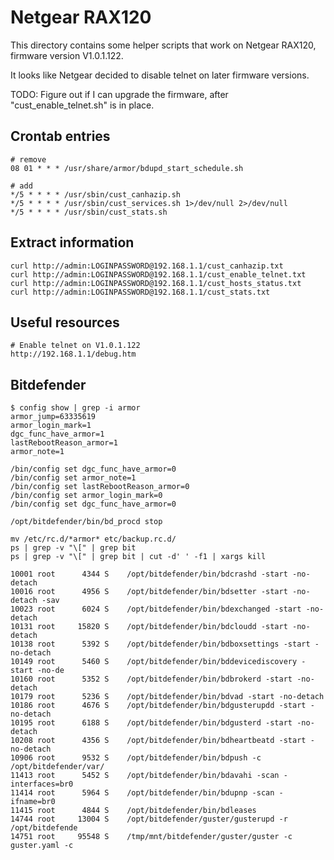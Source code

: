 # Netgear RAX120

This directory contains some helper scripts that work on Netgear RAX120,
firmware version V1.0.1.122.

It looks like Netgear decided to disable telnet on later firmware versions.

TODO: Figure out if I can upgrade the firmware, after "cust_enable_telnet.sh"
is in place.

## Crontab entries

    # remove
    08 01 * * * /usr/share/armor/bdupd_start_schedule.sh

    # add
    */5 * * * * /usr/sbin/cust_canhazip.sh
    */5 * * * * /usr/sbin/cust_services.sh 1>/dev/null 2>/dev/null
    */5 * * * * /usr/sbin/cust_stats.sh

## Extract information

    curl http://admin:LOGINPASSWORD@192.168.1.1/cust_canhazip.txt
    curl http://admin:LOGINPASSWORD@192.168.1.1/cust_enable_telnet.txt
    curl http://admin:LOGINPASSWORD@192.168.1.1/cust_hosts_status.txt
    curl http://admin:LOGINPASSWORD@192.168.1.1/cust_stats.txt

## Useful resources

    # Enable telnet on V1.0.1.122
    http://192.168.1.1/debug.htm

## Bitdefender

    $ config show | grep -i armor
    armor_jump=63335619
    armor_login_mark=1
    dgc_func_have_armor=1
    lastRebootReason_armor=1
    armor_note=1

    /bin/config set dgc_func_have_armor=0
    /bin/config set armor_note=1
    /bin/config set lastRebootReason_armor=0
    /bin/config set armor_login_mark=0
    /bin/config set dgc_func_have_armor=0

    /opt/bitdefender/bin/bd_procd stop

    mv /etc/rc.d/*armor* etc/backup.rc.d/
    ps | grep -v "\[" | grep bit
    ps | grep -v "\[" | grep bit | cut -d' ' -f1 | xargs kill

    10001 root      4344 S    /opt/bitdefender/bin/bdcrashd -start -no-detach
    10016 root      4956 S    /opt/bitdefender/bin/bdsetter -start -no-detach -sav
    10023 root      6024 S    /opt/bitdefender/bin/bdexchanged -start -no-detach
    10131 root     15820 S    /opt/bitdefender/bin/bdcloudd -start -no-detach
    10138 root      5392 S    /opt/bitdefender/bin/bdboxsettings -start -no-detach
    10149 root      5460 S    /opt/bitdefender/bin/bddevicediscovery -start -no-de
    10160 root      5352 S    /opt/bitdefender/bin/bdbrokerd -start -no-detach
    10179 root      5236 S    /opt/bitdefender/bin/bdvad -start -no-detach
    10186 root      4676 S    /opt/bitdefender/bin/bdgusterupdd -start -no-detach
    10195 root      6188 S    /opt/bitdefender/bin/bdgusterd -start -no-detach
    10208 root      4356 S    /opt/bitdefender/bin/bdheartbeatd -start -no-detach
    10906 root      9532 S    /opt/bitdefender/bin/bdpush -c /opt/bitdefender/var/
    11413 root      5452 S    /opt/bitdefender/bin/bdavahi -scan -interfaces=br0
    11414 root      5964 S    /opt/bitdefender/bin/bdupnp -scan -ifname=br0
    11415 root      4844 S    /opt/bitdefender/bin/bdleases
    14744 root     13004 S    /opt/bitdefender/guster/gusterupd -r /opt/bitdefende
    14751 root     95548 S    /tmp/mnt/bitdefender/guster/guster -c guster.yaml -c
